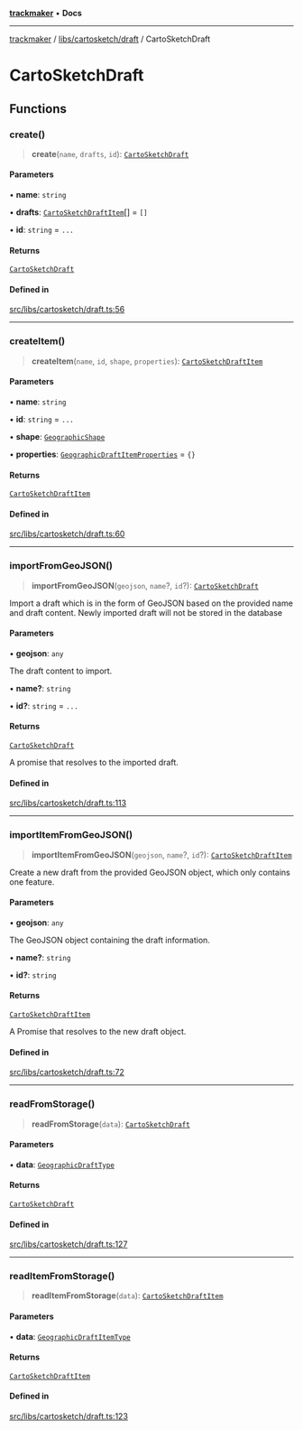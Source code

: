 [**trackmaker**](../../../../README.md) • **Docs**

***

[trackmaker](../../../../modules.md) / [libs/cartosketch/draft](../README.md) / CartoSketchDraft

# CartoSketchDraft

## Functions

### create()

> **create**(`name`, `drafts`, `id`): [`CartoSketchDraft`](../README.md#cartosketchdraft)

#### Parameters

• **name**: `string`

• **drafts**: [`CartoSketchDraftItem`](../README.md#cartosketchdraftitem)[] = `[]`

• **id**: `string` = `...`

#### Returns

[`CartoSketchDraft`](../README.md#cartosketchdraft)

#### Defined in

[src/libs/cartosketch/draft.ts:56](https://github.com/Anson2251/trackmaker/blob/542e2b29ae5b4a888f6d924839d95f01680fd96f/src/libs/cartosketch/draft.ts#L56)

***

### createItem()

> **createItem**(`name`, `id`, `shape`, `properties`): [`CartoSketchDraftItem`](../README.md#cartosketchdraftitem)

#### Parameters

• **name**: `string`

• **id**: `string` = `...`

• **shape**: [`GeographicShape`](../../definitions.md#geographicshape)

• **properties**: [`GeographicDraftItemProperties`](../../definitions.md#geographicdraftitemproperties) = `{}`

#### Returns

[`CartoSketchDraftItem`](../README.md#cartosketchdraftitem)

#### Defined in

[src/libs/cartosketch/draft.ts:60](https://github.com/Anson2251/trackmaker/blob/542e2b29ae5b4a888f6d924839d95f01680fd96f/src/libs/cartosketch/draft.ts#L60)

***

### importFromGeoJSON()

> **importFromGeoJSON**(`geojson`, `name`?, `id`?): [`CartoSketchDraft`](../README.md#cartosketchdraft)

Import a draft which is in the form of GeoJSON based on the provided name and draft content.
Newly imported draft will not be stored in the database

#### Parameters

• **geojson**: `any`

The draft content to import.

• **name?**: `string`

• **id?**: `string` = `...`

#### Returns

[`CartoSketchDraft`](../README.md#cartosketchdraft)

A promise that resolves to the imported draft.

#### Defined in

[src/libs/cartosketch/draft.ts:113](https://github.com/Anson2251/trackmaker/blob/542e2b29ae5b4a888f6d924839d95f01680fd96f/src/libs/cartosketch/draft.ts#L113)

***

### importItemFromGeoJSON()

> **importItemFromGeoJSON**(`geojson`, `name`?, `id`?): [`CartoSketchDraftItem`](../README.md#cartosketchdraftitem)

Create a new draft from the provided GeoJSON object, which only contains one feature.

#### Parameters

• **geojson**: `any`

The GeoJSON object containing the draft information.

• **name?**: `string`

• **id?**: `string`

#### Returns

[`CartoSketchDraftItem`](../README.md#cartosketchdraftitem)

A Promise that resolves to the new draft object.

#### Defined in

[src/libs/cartosketch/draft.ts:72](https://github.com/Anson2251/trackmaker/blob/542e2b29ae5b4a888f6d924839d95f01680fd96f/src/libs/cartosketch/draft.ts#L72)

***

### readFromStorage()

> **readFromStorage**(`data`): [`CartoSketchDraft`](../README.md#cartosketchdraft)

#### Parameters

• **data**: [`GeographicDraftType`](../../definitions.md#geographicdrafttype)

#### Returns

[`CartoSketchDraft`](../README.md#cartosketchdraft)

#### Defined in

[src/libs/cartosketch/draft.ts:127](https://github.com/Anson2251/trackmaker/blob/542e2b29ae5b4a888f6d924839d95f01680fd96f/src/libs/cartosketch/draft.ts#L127)

***

### readItemFromStorage()

> **readItemFromStorage**(`data`): [`CartoSketchDraftItem`](../README.md#cartosketchdraftitem)

#### Parameters

• **data**: [`GeographicDraftItemType`](../../definitions.md#geographicdraftitemtype)

#### Returns

[`CartoSketchDraftItem`](../README.md#cartosketchdraftitem)

#### Defined in

[src/libs/cartosketch/draft.ts:123](https://github.com/Anson2251/trackmaker/blob/542e2b29ae5b4a888f6d924839d95f01680fd96f/src/libs/cartosketch/draft.ts#L123)
